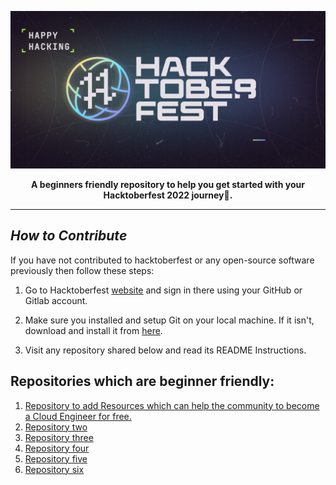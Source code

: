 ![banner image](./assets/banner.jpg)
<p align="center">
<strong>
A beginners friendly repository to help you get started with your Hacktoberfest 2022 journey🚀.
</strong>
</p>
<hr />

## *How to Contribute*

If you have not contributed to hacktoberfest or any open-source software previously then follow these steps:

1. Go to Hacktoberfest [website](https://hacktoberfest.com/) and sign in there using your GitHub or Gitlab account.

2. Make sure you installed and setup Git on your local machine. If it isn't, download and install it from [here](https://git-scm.com/downloads).

3. Visit any repository shared below and read its README Instructions.

## Repositories which are beginner friendly:

<div>
<ol>

<a href="https://github.com/Huawei-Community-Pakistan/cloudverse"> <li>Repository to add Resources which can help the community to become a Cloud Engineer for free.</li></a>
<a href=""> <li>Repository two</li></a>
<a href=""> <li>Repository three</li></a>
<a href=""> <li>Repository four</li></a>
<a href=""> <li>Repository five</li></a>
<a href=""> <li>Repository six</li></a>

</ol>



</div>
